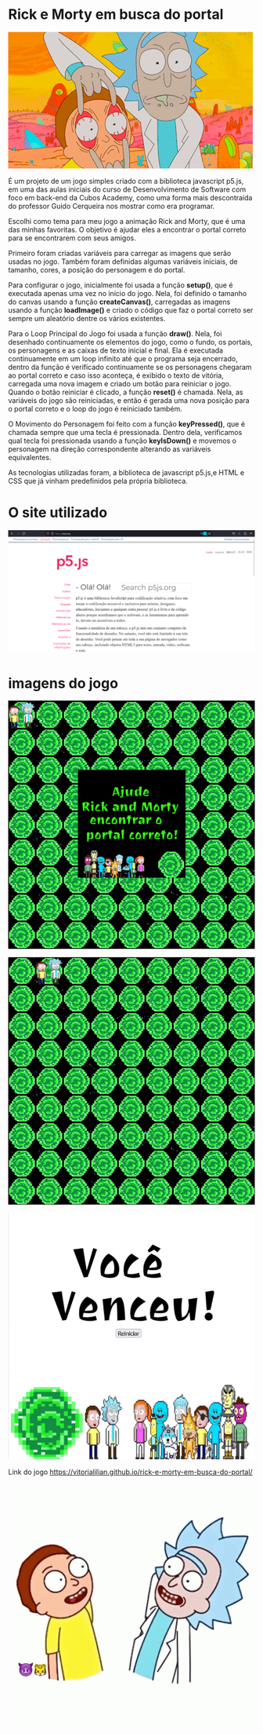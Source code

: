 # Rick e Morty em busca do portal
<div aling="center">

 ![Rick e Morty olhando de um lado para o outro](imagens-readme/118789.gif)

</div>

É um projeto de um jogo simples criado com a biblioteca javascript p5.js, em uma das aulas iniciais do curso de Desenvolvimento de Software com foco em back-end da Cubos Academy, como uma forma mais descontraída do professor Guido Cerqueira nos mostrar como era programar. 

Escolhi como tema para meu jogo a animação Rick and Morty, que é uma das minhas favoritas. O objetivo é ajudar eles a encontrar o portal correto para se encontrarem com seus amigos. 

Primeiro foram criadas variáveis para carregar as imagens que serão usadas no jogo. Também foram definidas algumas variáveis iniciais, de tamanho, cores, a posição do personagem e do portal.

Para configurar o jogo, inicialmente foi usada a função **setup()**, que é executada apenas uma vez no início do jogo. Nela, foi definido o tamanho do canvas usando a função **createCanvas()**, carregadas as imagens usando a função **loadImage()** e criado o código que faz o portal correto ser sempre um aleatório dentre os vários existentes.

Para o Loop Principal do Jogo foi usada a função **draw()**. Nela, foi desenhado continuamente os elementos do jogo, como o fundo, os portais, os personagens e as caixas de texto inicial e final. Ela é executada continuamente em um loop infinito até que o programa seja encerrado, dentro da função é verificado continuamente se os personagens chegaram ao portal correto e caso isso aconteça, é exibido o texto de vitória, carregada uma nova imagem e criado um botão para reiniciar o jogo. Quando o botão reiniciar é clicado, a função **reset()** é chamada. Nela, as variáveis do jogo são reiniciadas, e então é gerada uma nova posição para o portal correto e o loop do jogo é reiniciado também.

O Movimento do Personagem foi feito com a função **keyPressed()**, que é chamada sempre que uma tecla é pressionada. Dentro dela, verificamos qual tecla foi pressionada usando a função **keyIsDown()** e movemos o personagem na direção correspondente alterando as variáveis equivalentes. 

As tecnologias utilizadas foram, a biblioteca de javascript p5.js,e HTML e CSS que já vinham predefinidos pela própria biblioteca. 

# O site utilizado
 <center>
 
 ![Site p5.js](imagens-readme/Captura%20de%20tela%202023-10-02%20185604.png)
 
 </center>


# imagens do jogo
 <center>
 
 ![Print da tela inicial do jogo](imagens-readme/Captura%20de%20tela%202023-10-02%20152502.png)
 
 </center>

 <center>
 
 ![Print da tela durante o jogo](imagens-readme/Captura%20de%20tela%202023-10-02%20205338.png)
 
 </center>

 <center>
 
 ![Print da tela ao final do jogo](imagens-readme/Captura%20de%20tela%202023-10-02%20205419.png)
 
 </center>

 Link do jogo
 https://vitorialilian.github.io/rick-e-morty-em-busca-do-portal/


<center>

![Rick e Morty batendo as mãos](imagens-readme/rick-and-morty-rick.gif)

</center>
